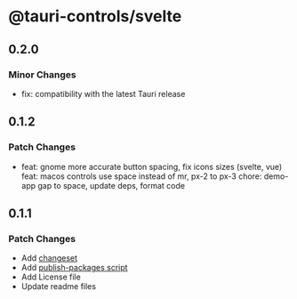 # @tauri-controls/svelte

## 0.2.0

### Minor Changes

- fix: compatibility with the latest Tauri release

## 0.1.2

### Patch Changes

- feat: gnome more accurate button spacing, fix icons sizes (svelte, vue)
  feat: macos controls use space instead of mr, px-2 to px-3
  chore: demo-app gap to space, update deps, format code

## 0.1.1

### Patch Changes

- Add [changeset](https://github.com/changesets/changesets)
- Add [publish-packages script](https://turbo.build/repo/docs/handbook/publishing-packages/versioning-and-publishing#using-changesets-with-turborepo)
- Add License file
- Update readme files
